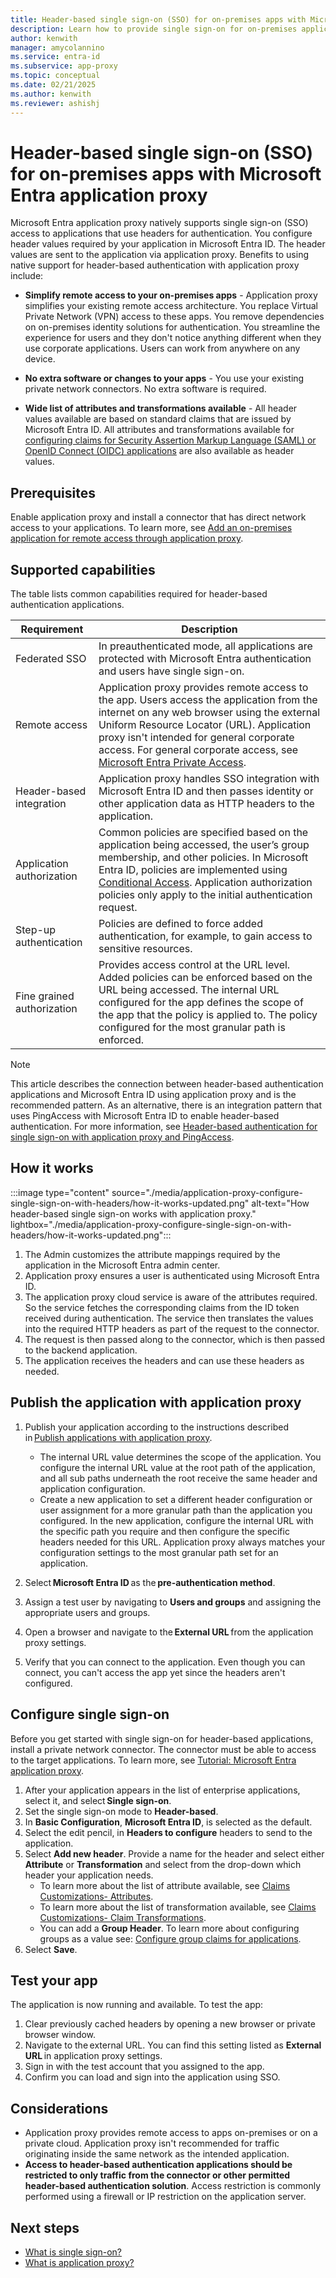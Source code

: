 ```yaml
---
title: Header-based single sign-on (SSO) for on-premises apps with Microsoft Entra application proxy
description: Learn how to provide single sign-on for on-premises applications that are secured with header-based authentication.
author: kenwith
manager: amycolannino
ms.service: entra-id
ms.subservice: app-proxy
ms.topic: conceptual
ms.date: 02/21/2025
ms.author: kenwith
ms.reviewer: ashishj
---
```


# Header-based single sign-on (SSO) for on-premises apps with Microsoft Entra application proxy

Microsoft Entra application proxy natively supports single sign-on (SSO) access to applications that use headers for authentication. You configure header values required by your application in Microsoft Entra ID. The header values are sent to the application via application proxy. Benefits to using native support for header-based authentication with application proxy include:  

* **Simplify remote access to your on-premises apps** - Application proxy simplifies your existing remote access architecture. You replace Virtual Private Network (VPN) access to these apps. You remove dependencies on on-premises identity solutions for authentication. You streamline the experience for users and they don't notice anything different when they use corporate applications. Users can work from anywhere on any device.  

* **No extra software or changes to your apps** - You use your existing private network connectors. No extra software is required.

* **Wide list of attributes and transformations available** - All header values available are based on standard claims that are issued by Microsoft Entra ID. All attributes and transformations available for [configuring claims for Security Assertion Markup Language (SAML) or OpenID Connect (OIDC) applications](~/identity-platform/saml-claims-customization.md#attributes) are also available as header values. 

## Prerequisites
Enable application proxy and install a connector that has direct network access to your applications. To learn more, see [Add an on-premises application for remote access through application proxy](application-proxy-add-on-premises-application.md).

## Supported capabilities

The table lists common capabilities required for header-based authentication applications. 

|Requirement   |Description|
|----------|-----------|
|Federated SSO |In preauthenticated mode, all applications are protected with Microsoft Entra authentication and users have single sign-on. |
|Remote access |Application proxy provides remote access to the app. Users access the application from the internet on any web browser using the external Uniform Resource Locator (URL). Application proxy isn't intended for general corporate access. For general corporate access, see [Microsoft Entra Private Access](/entra/global-secure-access). |
|Header-based integration |Application proxy handles SSO integration with Microsoft Entra ID and then passes identity or other application data as HTTP headers to the application. |
|Application authorization |Common policies are specified based on the application being accessed, the user’s group membership, and other policies. In Microsoft Entra ID, policies are implemented using [Conditional Access](~/identity/conditional-access/overview.md). Application authorization policies only apply to the initial authentication request. |
|Step-up authentication |Policies are defined to force added authentication, for example, to gain access to sensitive resources. |
|Fine grained authorization |Provides access control at the URL level. Added policies can be enforced based on the URL being accessed. The internal URL configured for the app defines the scope of the app that the policy is applied to. The policy configured for the most granular path is enforced. |

> [!NOTE] 
> This article describes the connection between header-based authentication applications and Microsoft Entra ID using application proxy and is the recommended pattern. As an alternative, there is an integration pattern that uses PingAccess with Microsoft Entra ID to enable header-based authentication. For more information, see [Header-based authentication for single sign-on with application proxy and PingAccess](application-proxy-ping-access-publishing-guide.md).

## How it works

:::image type="content" source="./media/application-proxy-configure-single-sign-on-with-headers/how-it-works-updated.png" alt-text="How header-based single sign-on works with application proxy." lightbox="./media/application-proxy-configure-single-sign-on-with-headers/how-it-works-updated.png":::

1. The Admin customizes the attribute mappings required by the application in the Microsoft Entra admin center. 
2. Application proxy ensures a user is authenticated using Microsoft Entra ID.
3. The application proxy cloud service is aware of the attributes required. So the service fetches the corresponding claims from the ID token received during authentication. The service then translates the values into the required HTTP headers as part of the request to the connector.
4. The request is then passed along to the connector, which is then passed to the backend application. 
5. The application receives the headers and can use these headers as needed. 

## Publish the application with application proxy

1. Publish your application according to the instructions described in [Publish applications with application proxy](application-proxy-add-on-premises-application.md).  
    - The internal URL value determines the scope of the application. You configure the internal URL value at the root path of the application, and all sub paths underneath the root receive the same header and application configuration. 
    - Create a new application to set a different header configuration or user assignment for a more granular path than the application you configured. In the new application, configure the internal URL with the specific path you require and then configure the specific headers needed for this URL. Application proxy always matches your configuration settings to the most granular path set for an application. 

2. Select **Microsoft Entra ID** as the **pre-authentication method**. 
3. Assign a test user by navigating to **Users and groups** and assigning the appropriate users and groups. 
4. Open a browser and navigate to the **External URL** from the application proxy settings. 
5. Verify that you can connect to the application. Even though you can connect, you can't access the app yet since the headers aren't configured. 

## Configure single sign-on 
Before you get started with single sign-on for header-based applications, install a private network connector. The connector must be able to access to the target applications. To learn more, see [Tutorial: Microsoft Entra application proxy](application-proxy-add-on-premises-application.md). 

1. After your application appears in the list of enterprise applications, select it, and select **Single sign-on**. 
2. Set the single sign-on mode to **Header-based**. 
3. In **Basic Configuration**, **Microsoft Entra ID**, is selected as the default. 
4. Select the edit pencil, in **Headers to configure** headers to send to the application. 
5. Select **Add new header**. Provide a name for the header and select either **Attribute** or **Transformation** and select from the drop-down which header your application needs.  
    - To learn more about the list of attribute available, see [Claims Customizations- Attributes](~/identity-platform/saml-claims-customization.md#attributes). 
    - To learn more about the list of transformation available, see [Claims Customizations- Claim Transformations](~/identity-platform/saml-claims-customization.md#claim-transformations). 
    - You can add a **Group Header**. To learn more about configuring groups as a value see: [Configure group claims for applications](~/identity/hybrid/connect/how-to-connect-fed-group-claims.md#add-group-claims-to-tokens-for-saml-applications-using-sso-configuration). 
6. Select **Save**. 

## Test your app 

The application is now running and available. To test the app: 
1. Clear previously cached headers by opening a new browser or private browser window.
1. Navigate to the external URL. You can find this setting listed as **External URL** in application proxy settings.
1. Sign in with the test account that you assigned to the app. 
1. Confirm you can load and sign into the application using SSO.

## Considerations

- Application proxy provides remote access to apps on-premises or on a private cloud. Application proxy isn't recommended for traffic originating inside the same network as the intended application.
- **Access to header-based authentication applications should be restricted to only traffic from the connector or other permitted header-based authentication solution**. Access restriction is commonly performed using a firewall or IP restriction on the application server.

## Next steps

- [What is single sign-on?](~/identity/enterprise-apps/what-is-single-sign-on.md)
- [What is application proxy?](overview-what-is-app-proxy.md)
